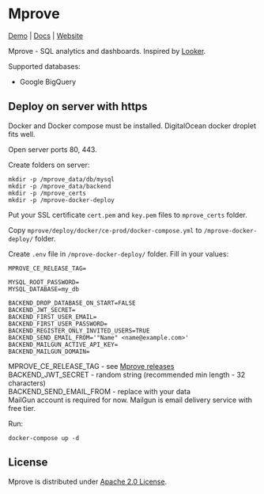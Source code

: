 # Mprove

[Demo](https://mprove.io/login) |
[Docs](https://mprove.io/docs) |
[Website](https://mprove.io)

Mprove - SQL analytics and dashboards. Inspired by [Looker](https://looker.com/).

Supported databases:
* Google BigQuery

## Deploy on server with https

Docker and Docker compose must be installed. DigitalOcean docker droplet fits well.

Open server ports 80, 443.

Create folders on server:
```
mkdir -p /mprove_data/db/mysql
mkdir -p /mprove_data/backend
mkdir -p /mprove_certs
mkdir -p /mprove-docker-deploy
```

Put your SSL certificate `cert.pem` and `key.pem` files to `mprove_certs` folder.

Copy `mprove/deploy/docker/ce-prod/docker-compose.yml` to `/mprove-docker-deploy/` folder.

Create `.env` file in `/mprove-docker-deploy/` folder. Fill in your values:

```
MPROVE_CE_RELEASE_TAG=

MYSQL_ROOT_PASSWORD=
MYSQL_DATABASE=my_db

BACKEND_DROP_DATABASE_ON_START=FALSE
BACKEND_JWT_SECRET=
BACKEND_FIRST_USER_EMAIL=
BACKEND_FIRST_USER_PASSWORD=
BACKEND_REGISTER_ONLY_INVITED_USERS=TRUE
BACKEND_SEND_EMAIL_FROM='"Name" <name@example.com>'
BACKEND_MAILGUN_ACTIVE_API_KEY=
BACKEND_MAILGUN_DOMAIN=
```
MPROVE_CE_RELEASE_TAG - see [Mprove releases](https://github.com/mprove-io/mprove/releases)  
BACKEND_JWT_SECRET - random string (recommended min length - 32 characters)  
BACKEND_SEND_EMAIL_FROM - replace with your data  
MailGun account is required for now. Mailgun is email delivery service with free tier.

Run:
```
docker-compose up -d
```



## License

Mprove is distributed under [Apache 2.0 License](https://github.com/mprove-io/mprove/blob/master/LICENSE).